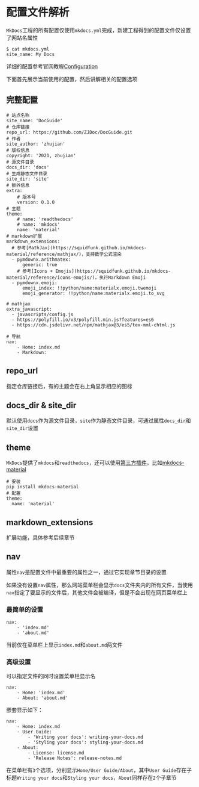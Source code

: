 
# 配置文件解析

`MkDocs`工程的所有配置仅使用`mkdocs.yml`完成，新建工程得到的配置文件仅设置了网站名属性

```
$ cat mkdocs.yml 
site_name: My Docs
```

详细的配置参考官网教程[Configuration](https://www.mkdocs.org/user-guide/configuration/)

下面首先展示当前使用的配置，然后讲解相关的配置选项

## 完整配置

```
# 站点名称
site_name: 'DocGuide'
# 仓库链接
repo_url: https://github.com/ZJDoc/DocGuide.git
# 作者
site_author: 'zhujian'
# 版权信息
copyright: '2021, zhujian'
# 源文件目录
docs_dir: 'docs'
# 生成静态文件目录
site_dir: 'site'
# 额外信息
extra:
    # 版本号
    version: 0.1.0
# 主题
theme: 
    # name: 'readthedocs'
    # name: 'mkdocs'
    name: 'material'
# markdown扩展
markdown_extensions:
  # 参考[MathJax](https://squidfunk.github.io/mkdocs-material/reference/mathjax/)，支持数学公式渲染
  - pymdownx.arithmatex:
      generic: true
    # 参考[Icons + Emojis](https://squidfunk.github.io/mkdocs-material/reference/icons-emojis/)，执行Markdown Emoji
  - pymdownx.emoji:
      emoji_index: !!python/name:materialx.emoji.twemoji
      emoji_generator: !!python/name:materialx.emoji.to_svg

# mathjax
extra_javascript:
  - javascripts/config.js
  - https://polyfill.io/v3/polyfill.min.js?features=es6
  - https://cdn.jsdelivr.net/npm/mathjax@3/es5/tex-mml-chtml.js

# 导航
nav:
    - Home: index.md
    - Markdown:
```

## repo_url

指定仓库链接后，有的主题会在右上角显示相应的图标

## docs_dir & site_dir

默认使用`docs`作为源文件目录，`site`作为静态文件目录，可通过属性`docs_dir`和`site_dir`设置

## theme

`MkDocs`提供了`mkdocs`和`readthedocs`，还可以使用[第三方插件](https://github.com/mkdocs/mkdocs/wiki/MkDocs-Themes)，比如[mkdocs-material](https://github.com/squidfunk/mkdocs-material)

```
# 安装
pip install mkdocs-material
# 配置
theme:
  name: 'material'
```

## markdown_extensions

扩展功能，具体参考后续章节

## nav

属性`nav`是配置文件中最重要的属性之一，通过它实现章节目录的设置

如果没有设置`nav`属性，那么网站菜单栏会显示`docs`文件夹内的所有文件，当使用`nav`指定了要显示的文件后，其他文件会被编译，但是不会出现在网页菜单栏上

### 最简单的设置

```
nav:
    - 'index.md'
    - 'about.md'
```

当前仅在菜单栏上显示`index.md`和`about.md`两文件

### 高级设置

可以指定文件的同时设置菜单栏显示名

```
nav:
    - Home: 'index.md'
    - About: 'about.md'
```

嵌套显示如下：

```
nav:
    - Home: index.md
    - User Guide:
        - 'Writing your docs': writing-your-docs.md
        - 'Styling your docs': styling-your-docs.md
    - About:
        - License: license.md
        - 'Release Notes': release-notes.md
```

在菜单栏有`3`个选项，分别显示`Home/User Guide/About`，其中`User Guide`存在子标题`Writing your docs`和`Styling your docs`，`About`同样存在`2`个子章节